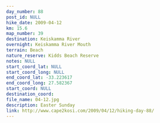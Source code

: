 ```yaml
---
day_number: 88
post_id: NULL
hike_date: 2009-04-12
km: 15.6
map_number: 39
destination: Keiskamma River
overnight: Keiskamma River Mouth
terrain: Beach
nature_reserve: Kidds Beach Reserve
notes: NULL
start_coord_lat: NULL
start_coord_long: NULL
end_coord_lat: -33.223617
end_coord_long: 27.582367
start_coord: NULL
destination_coord: 
file_name: 04-12.jpg
description: Easter Sunday
link: http://www.cape2kosi.com/2009/04/12/hiking-day-88/
---
```

